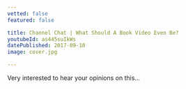 ```yaml
---
vetted: false
featured: false

title: Channel Chat | What Should A Book Video Even Be?
youtubeId: as445suIkWs
datePublished: 2017-09-10
image: cover.jpg

---
```


Very interested to hear your opinions on this...
